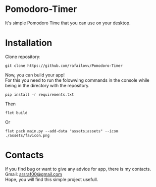 # Pomodoro-Timer
It's simple Pomodoro Time that you can use on your desktop.

# Installation
Clone repository:
```
git clone https://github.com/rafailovv/Pomodoro-Timer
```
Now, you can build your app!  
For this you need to run the folowwing commands in the console while being in the directory with the repository.
```
pip install -r requirements.txt
```
Then
```
flet build
```
Or
```
flet pack main.py --add-data "assets;assets" --icon ./assets/favicon.png
```

# Contacts
If you find bug or want to give any advice for app, there is my contacts.  
Gmail: arsraf00@gmail.com  
Hope, you will find this simple project usefull.

